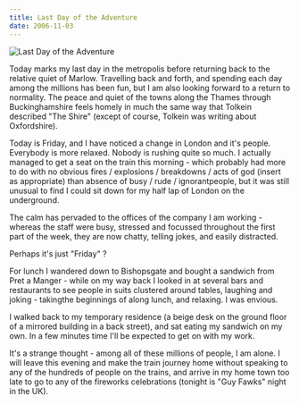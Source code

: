 ```yaml
---
title: Last Day of the Adventure
date: 2006-11-03
---
```


![Last Day of the Adventure](https://source.unsplash.com/2aFp6EWWs58/1600x900)

Today marks my last day in the metropolis before returning back to the relative quiet of Marlow. Travelling back and forth, and spending each day among the millions has been fun, but I am also looking forward to a return to normality. The peace and quiet of the towns along the Thames through Buckinghamshire feels homely in much the same way that Tolkein described "The Shire" (except of course, Tolkein was writing about Oxfordshire).

Today is Friday, and I have noticed a change in London and it's people. Everybody is more relaxed. Nobody is rushing quite so much. I actually managed to get a seat on the train this morning - which probably had more to do with no obvious fires / explosions / breakdowns / acts of god (insert as appropriate) than absence of busy / rude / ignorantpeople, but it was still unusual to find I could sit down for my half lap of London on the underground.

The calm has pervaded to the offices of the company I am working - whereas the staff were busy, stressed and focussed throughout the first part of the week, they are now chatty, telling jokes, and easily distracted.

Perhaps it's just "Friday" ?

For lunch I wandered down to Bishopsgate and bought a sandwich from Pret a Manger - while on my way back I looked in at several bars and restaurants to see people in suits clustered around tables, laughing and joking - takingthe beginnings of along lunch, and relaxing. I was envious.

I walked back to my temporary residence (a beige desk on the ground floor of a mirrored building in a back street), and sat eating my sandwich on my own. In a few minutes time I'll be expected to get on with my work.

It's a strange thought - among all of these millions of people, I am alone. I will leave this evening and make the train journey home without speaking to any of the hundreds of people on the trains, and arrive in my home town too late to go to any of the fireworks celebrations (tonight is "Guy Fawks" night in the UK).